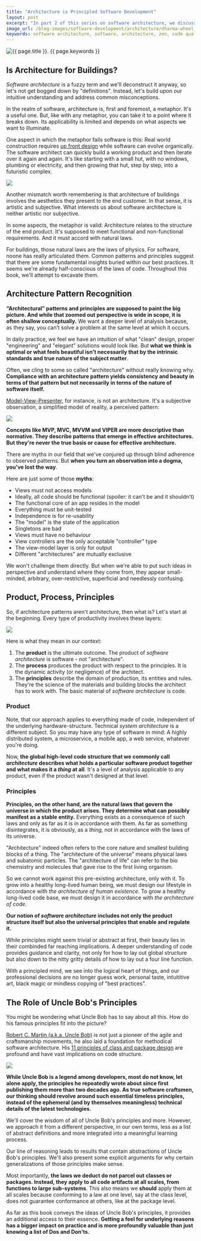 ```yaml
---
title: "Architecture is Principled Software Development"
layout: post
excerpt: "In part 2 of this series on software architecture, we discuss the relevance of principles or \"natural laws\" that govern the realm of code."
image_url: /blog-images/software-development/architecture/dharma-wheel.jpeg
keywords: software architecture, software, architecture, zen, code quality, software quality, book, software development, architecture pattern, design pattern, productivity, philosophy, dependence, object-oriented design
---
```


<img style="margin-left:auto;margin-right:auto;display:block;" src="/blog-images/software-development/architecture/dharma-wheel.jpeg" title="{{ page.title }}" alt="{{ page.title }}. {{ page.keywords }}">

## Is Architecture for Buildings? 

*Software architecture* is a fuzzy term and we'll deconstruct it anyway, so let's not get bogged down by "definitions". Instead, let's build upon our intuitive understanding and address common misconceptions.

In the realm of software, architecture is, first and foremost, a metaphor. It's a useful one. But, like with any metaphor, you can take it to a point where it breaks down. Its applicability is limited and depends on what aspects we want to illuminate.

One aspect in which the metaphor fails software is this: Real world construction requires [up front design](https://en.wikipedia.org/wiki/Big_Design_Up_Front) while software can evolve organically. The software architect can quickly build a working product and then iterate over it again and again. It's like starting with a small hut, with no windows, plumbing or electricity, and then growing that hut, step by step, into a futuristic complex.

![](/blog-images/software-development/architecture/construction-vs-iteration.jpg)

Another mismatch worth remembering is that architecture of buildings involves the aesthetics they present to the end customer. In that sense, it is artistic and subjective. What interests us about software architecture is neither artistic nor subjective.

In some aspects, the metaphor is valid: Architecture relates to the structure of the end product. It's supposed to meet functional and non-functional requirements. And it must accord with natural laws.

For buildings, those natural laws are the laws of physics. For software, noone has really articulated them. Common patterns and principles suggest that there are some fundamental insights buried within our best practices. It seems we're already half-conscious of the laws of code. Throughout this book, we'll attempt to excavate them.

## Architecture Pattern Recognition

**“Architectural” patterns and principles are supposed to paint the big picture. And while that zoomed out perspective is wide in scope, it is often shallow conceptually.** We want a deeper level of analysis because, as they say, you can’t solve a problem at the same level at which it occurs.

In daily practice, we feel we have an intuition of what "clean" design, proper "engineering" and "elegant" solutions would look like. But **what we think is optimal or what feels beautiful isn't necessarily that by the intrinsic standards and true nature of the subject matter**.

Often, we cling to some so called "architecture" without really knowing why. **Compliance with an architecture pattern yields consistency and beauty in terms of that pattern but not necessarily in terms of the nature of software itself.**

[Model-View-Presenter](https://en.wikipedia.org/wiki/Model–view–presenter), for instance, is not an architecture. It's a subjective observation, a simplified model of reality, a perceived pattern:

![](/blog-images/software-development/architecture/mvp.jpg)

**Concepts like MVP, MVC, MVVM and VIPER are more descriptive than normative. They describe patterns that emerge in effective architectures. But they're never the true basis or cause for effective architecture.**

There are myths in our field that we've conjured up through blind adherence to observed patterns. But **when you turn an observation into a dogma, you've lost the way**.

Here are just some of those **myths**:

- Views must not access models
- Ideally, all code should be functional (spoiler: it can't be and it shouldn't)
- The functional core of an app resides in the model
- Everything must be unit-tested
- Independence is for re-usability
- The "model" is the state of the application
- Singletons are bad
- Views must have no behaviour
- View controllers are the only acceptable "controller" type
- The view-model layer is only for output
- Different "architectures" are mutually exclusive

We won't challenge them directly. But when we're able to put such ideas in perspective and understand where they come from, they appear small-minded, arbitrary, over-restrictive, superficial and needlessly confusing.

## Product, Process, Principles

So, if architecture patterns aren't architecture, then what is? Let's start at the beginning. Every type of productivity involves these layers:

![](/blog-images/software-development/architecture/product-process-principles.jpg)

Here is what they mean in our context:

1. The **product** is the ultimate outcome. The product of *software architecture* is software - not "architecture".
2. The **process** produces the product with respect to the principles. It is the dynamic activity (or negligence) of the architect. 
3. The **principles** describe the domain of production, its entities and rules. They're the science of the materials and building blocks the architect has to work with. The basic material of *software architecture* is code.

### Product

Note, that our approach applies to everything made of code, independent of the underlying hardware-structure. Technical *system architecture* is a different subject. So you may have any type of software in mind: A highly distributed system, a microservice, a mobile app, a web service, whatever you're doing.

Now, **the global high-level code structure that we commonly call *architecture* describes what holds a particular software product together and what makes it a *thing* at all**. It's a level of analysis applicable to any product, even if the product wasn't designed at that level.

### Principles

**Principles, on the other hand, are the natural laws that govern the universe in which the product arises. They determine what can possibly manifest as a stable entity.** Everything exists as a consequence of such laws and only as far as it is in accordance with them. As far as something disintegrates, it is obviously, as a *thing*, not in accordance with the laws of its universe.

"Architecture" indeed often refers to the core nature and smallest building blocks of a thing. The "architecture of the universe" means physical laws and subatomic particles. The "architecture of life" can refer to the bio chemsistry and molecules that gave rise to the first living organism.

So we cannot work against this pre-existing architecture, only with it. To grow into a healthy long-lived human being, we must design our lifestyle in accordance with *the architecture of human existence*. To grow a healthy long-lived code base, we must design it in accordance with *the architecture of code*.

**Our notion of *software architecture* includes not only the product structure itself but also the universal principles that enable and regulate it.** 

While principles might seem trivial or abstract at first, their beauty lies in their combinded far reaching implications. A deeper understanding of code provides guidance and clarity, not only for how to lay out global structure but also down to the nitty gritty details of how to lay out a four line function.

With a principled mind, we see into the logical heart of things, and our professional decisions are no longer guess work, personal taste, intuititive art, black magic or mindless copying of "best practices".

## The Role of Uncle Bob's Principles

You might be wondering what Uncle Bob has to say about all this. How do his famous principles fit into the picture?

[Robert C. Martin (a.k.a. Uncle Bob)](https://blog.cleancoder.com) is not just a pioneer of the agile and craftsmanship movements, he also laid a foundation for methodical software architecture. His [11 principles of class and package design](https://web.archive.org/web/20150906155800/http://www.objectmentor.com/resources/articles/Principles_and_Patterns.jpg) are profound and have vast implications on code structure.

![](/blog-images/software-development/architecture/robert-martin-uncle-bob.jpg)

**While Uncle Bob is a legend among developers, most do not know, let alone apply, the principles he repeatedly wrote about since first publishing them more than two decades ago. As true software craftsmen, our thinking should revolve around such essential timeless principles, instead of the ephemeral (and by themselves meaningless) technical details of the latest technologies.**

We'll cover the wisdom of all of Uncle Bob's principles and more. However, we approach it from a different perspective, in our own terms, less as a list of abstract definitions and more integrated into a meaningful learning process.

Our line of reasoning leads to results that contain abstractions of Uncle Bob's principles. We'll also present some explicit arguments for why certain generalizations of those principles make sense.

Most importantly, **the laws we deduct do not parcel out classes or packages. Instead, they apply to all code artifacts at all scales, from functions to large sub-systems**. This also means we **should** apply them at all scales because conforming to a law at one level, say at the class level, does not guarantee conformance at others, like at the package level.

As far as this book conveys the ideas of Uncle Bob's principles, it provides an additional access to their essence. **Getting a feel for underlying reasons has a bigger impact on practice and is more profoundly valuable than just knowing a list of Dos and Don'ts.**